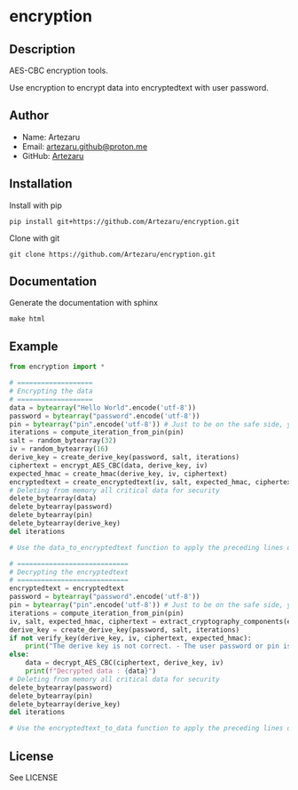 # encryption

## Description
AES-CBC encryption tools.

Use encryption to encrypt data into encryptedtext with user password.

## Author
- Name: Artezaru
- Email: artezaru.github@proton.me
- GitHub: [Artezaru](https://github.com/Artezaru/encryption.git)

## Installation

Install with pip

```
pip install git+https://github.com/Artezaru/encryption.git
```

Clone with git

```
git clone https://github.com/Artezaru/encryption.git
```

## Documentation

Generate the documentation with sphinx

```
make html
```

## Example

``` python
from encryption import *

# ===================
# Encrypting the data
# ===================
data = bytearray("Hello World".encode('utf-8'))
password = bytearray("password".encode('utf-8'))
pin = bytearray("pin".encode('utf-8')) # Just to be on the safe side, you can use iterations= directly. 
iterations = compute_iteration_from_pin(pin)
salt = random_bytearray(32)
iv = random_bytearray(16)
derive_key = create_derive_key(password, salt, iterations)
ciphertext = encrypt_AES_CBC(data, derive_key, iv)
expected_hmac = create_hmac(derive_key, iv, ciphertext)
encryptedtext = create_encryptedtext(iv, salt, expected_hmac, ciphertext)
# Deleting from memory all critical data for security
delete_bytearray(data)
delete_bytearray(password)
delete_bytearray(pin)
delete_bytearray(derive_key)
del iterations

# Use the data_to_encryptedtext function to apply the preceding lines directly 

# ============================
# Decrypting the encryptedtext
# ============================
encryptedtext = encryptedtext
password = bytearray("password".encode('utf-8'))
pin = bytearray("pin".encode('utf-8')) # Just to be on the safe side, you can use iterations= directly. 
iterations = compute_iteration_from_pin(pin)
iv, salt, expected_hmac, ciphertext = extract_cryptography_components(encryptedtext)
derive_key = create_derive_key(password, salt, iterations)
if not verify_key(derive_key, iv, ciphertext, expected_hmac):
    print("The derive key is not correct. - The user password or pin is not correct. - The encryptedtext has been modified.")
else:
    data = decrypt_AES_CBC(ciphertext, derive_key, iv)
    print(f"Decrypted data : {data}")
# Deleting from memory all critical data for security
delete_bytearray(password)
delete_bytearray(pin)
delete_bytearray(derive_key)
del iterations

# Use the encryptedtext_to_data function to apply the preceding lines directly 
```

## License
See LICENSE
